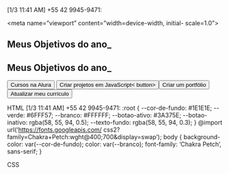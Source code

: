 [1/3 11:41 AM] +55 42 9945-9471: <!DOCTYPE html>
<html lang=”pt-br”>
<head>
<meta charset=”UTF-8”>

<meta name=”viewport” content=”width=device-width, initial-
scale=1.0”>

<title>Meus objetivos do ano</title>
</head>
<body>
</body>
</html>
<body>
    <section class=”conteudo-principal”></section>
    <h2 class=”titulo-principal”>Meus Objetivos do ano_</h2>
    </body>
    <body>
        <section class=”conteudo-principal”></section>
        <h2 class=”titulo-principal”>Meus Objetivos do ano_</h2>
        <div class=”botoes”>
        <button class=”botao”>Cursos na Alura</button>
        <button class=”botao”>Criar projetos em JavaScript<
        button>
        <button class=”botao”>Criar um portfólio</button>
        <button class=”botao”>Atualizar meu currículo</button>
        </div>
        </body>
        <head>
            <meta charset=”UTF-8”>
            <meta name=”viewport” content=”width=device-width,
            initial-scale=1.0”>
            <title>Meus objetivos do ano</title>
            <link rel=”stylesheet” href=”style.css”>
            </head>

HTML
[1/3 11:41 AM] +55 42 9945-9471: :root { --cor-de-fundo: #1E1E1E; --verde: #6FFF57; --branco: #FFFFFF; --botao-ativo: #3A375E; --botao-inativo: rgba(58, 55, 94, 0.5); --texto-fundo: rgba(58, 55, 94, 0.3); }
            @import url(‘https://fonts.googleapis.com/ css2?family=Chakra+Petch:wght@400;700&display=swap’);
            body {
                background-color: var(--cor-de-fundo);
                color: var(--branco); font-family: ‘Chakra Petch’, sans-serif;
                }

CSS
